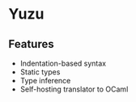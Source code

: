 # Yuzu

## Features
* Indentation-based syntax
* Static types
* Type inference
* Self-hosting translator to OCaml
